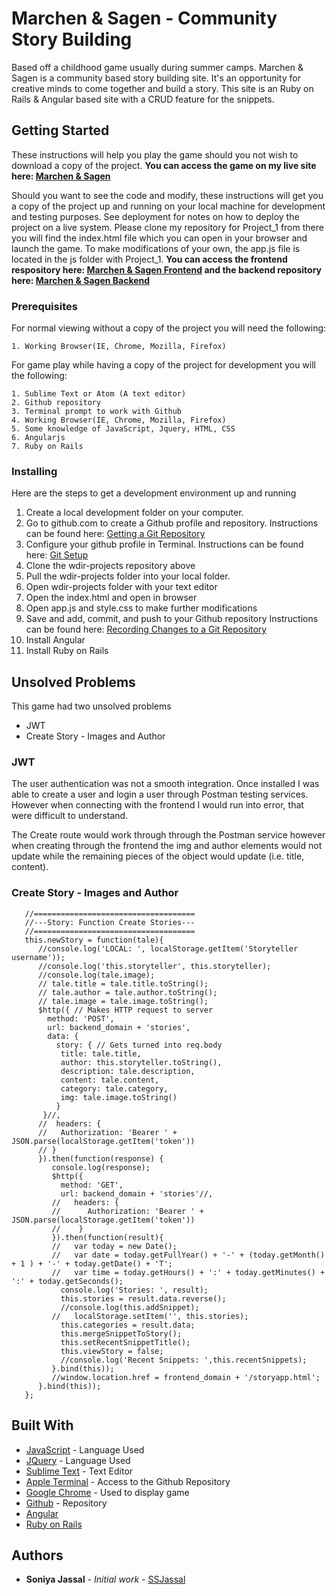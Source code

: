 # Marchen & Sagen - Community Story Building

Based off a childhood game usually during summer camps. Marchen & Sagen is a community based story building site.  It's an opportunity for creative minds to come together and build a story. This site is an Ruby on Rails & Angular based site with a CRUD feature for the snippets.

## Getting Started

These instructions will help you play the game should you not wish to download a copy of the project. **You can access the game on my live site here: [Marchen & Sagen](https://marchen-sagen-app.herokuapp.com/)**


Should you want to see the code and modify, these instructions will get you a copy of the project up and running on your local machine for development and testing purposes. See deployment for notes on how to deploy the project on a live system. Please clone my repository for Project_1 from there you will find the index.html file which you can open in your browser and launch the game.  To make modifications of your own, the app.js file is located in the js folder with Project_1. **You can access the frontend respository here: [Marchen & Sagen Frontend](https://github.com/ssjassal/marchen_sagen_frontend) and the backend repository here: [Marchen & Sagen Backend](https://github.com/ssjassal/marchen_sagen_api)**


### Prerequisites

For normal viewing without a copy of the project you will need the following:

```
1. Working Browser(IE, Chrome, Mozilla, Firefox)
```

For game play while having a copy of the project for development you will the following:
```
1. Sublime Text or Atom (A text editor)
2. Github repository
3. Terminal prompt to work with Github 
4. Working Browser(IE, Chrome, Mozilla, Firefox)
5. Some knowledge of JavaScript, Jquery, HTML, CSS
6. Angularjs
7. Ruby on Rails 
```
### Installing

Here are the steps to get a development environment up and running

1. Create a local development folder on your computer.
2. Go to github.com to create a Github profile and repository.
   Instructions can be found here: [Getting a Git Repository](https://git-scm.com/book/en/v2/Git-Basics-Getting-a-Git-Repository)
3. Configure your github profile in Terminal. 
   Instructions can be found here: [Git Setup](https://git-scm.com/book/en/v2/Getting-Started-First-Time-Git-Setup)
4. Clone the wdir-projects repository above
5. Pull the wdir-projects folder into your local folder.
6. Open wdir-projects folder with your text editor
7. Open the index.html and open in browser
8. Open app.js and style.css to make further modifications
9. Save and add, commit, and push to your Github repository
   Instructions can be found here: [Recording Changes to a Git Repository](https://git-scm.com/book/en/v2/Git-Basics-Recording-Changes-to-the-Repository)
10. Install Angular
11. Install Ruby on Rails

## Unsolved Problems

This game had two unsolved problems

* JWT
* Create Story - Images and Author

### JWT
The user authentication was not a smooth integration.  Once installed I was able to create a user and login a user through Postman testing services. However when connecting with the frontend I would run into error, that were difficult to understand.


The Create route would work through through the Postman service however when creating through the frontend the img and author elements would not update while the remaining pieces of the object would update (i.e. title, content).  

### Create Story - Images and Author

```
   //====================================
   //---Story: Function Create Stories---
   //====================================
   this.newStory = function(tale){
      //console.log('LOCAL: ', localStorage.getItem('Storyteller username'));
      //console.log('this.storyteller', this.storyteller);
      //console.log(tale.image);
      // tale.title = tale.title.toString();
      // tale.author = tale.author.toString();
      // tale.image = tale.image.toString();
      $http({ // Makes HTTP request to server
        method: 'POST',
        url: backend_domain + 'stories',
        data: {
          story: { // Gets turned into req.body
           title: tale.title,
           author: this.storyteller.toString(),
           description: tale.description,
           content: tale.content,
           category: tale.category,
           img: tale.image.toString()
          }
       }//,
      //  headers: {
      //   Authorization: 'Bearer ' + JSON.parse(localStorage.getItem('token'))
      // }
      }).then(function(response) {
         console.log(response);
         $http({
           method: 'GET',
           url: backend_domain + 'stories'//,
         //   headers: {
         //      Authorization: 'Bearer ' + JSON.parse(localStorage.getItem('token'))
         //    }
         }).then(function(result){
         //   var today = new Date();
         //   var date = today.getFullYear() + '-' + (today.getMonth() + 1 ) + '-' + today.getDate() + 'T';
         //   var time = today.getHours() + ':' + today.getMinutes() + ':' + today.getSeconds();
           console.log('Stories: ', result);
           this.stories = result.data.reverse();
           //console.log(this.addSnippet);
         //   localStorage.setItem('', this.stories);
           this.categories = result.data;
           this.mergeSnippetToStory();
           this.setRecentSnippetTitle();
           this.viewStory = false;
           //console.log('Recent Snippets: ',this.recentSnippets);
         }.bind(this));
         //window.location.href = frontend_domain + '/storyapp.html';
      }.bind(this));
   };
```

## Built With

* [JavaScript](https://www.javascript.com/) - Language Used
* [JQuery](https://jquery.com/) - Language Used
* [Sublime Text](https://www.sublimetext.com/) - Text Editor
* [Apple Terminal](https://en.wikipedia.org/wiki/Terminal_(macOS)) - Access to the Github Repository
* [Google Chrome](https://www.google.com/chrome/) - Used to display game
* [Github](https://github.com/) - Repository
* [Angular](https://angularjs.org/)
* [Ruby on Rails](http://rubyonrails.org/)

## Authors

* **Soniya Jassal** - *Initial work* - [SSJassal](https://github.com/ssjassal)
